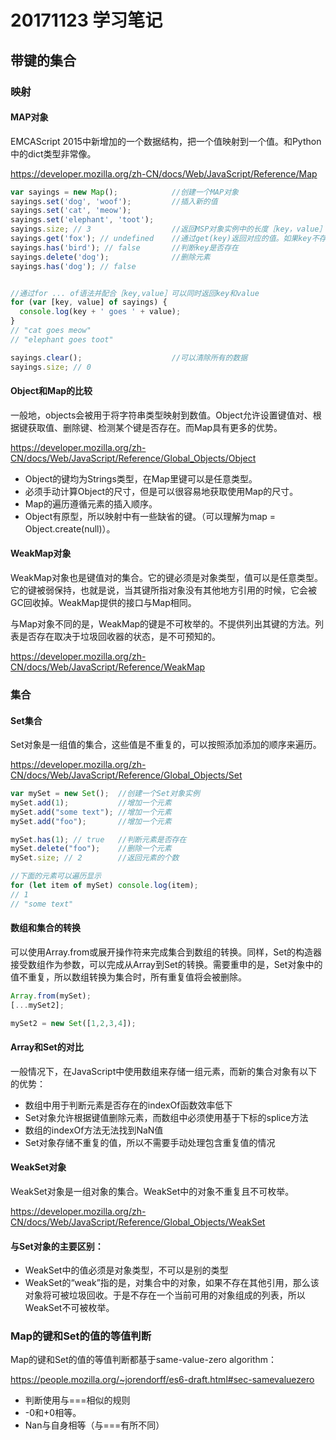 # 20171123 学习笔记
## 带键的集合
### 映射
#### MAP对象

EMCAScript 2015中新增加的一个数据结构，把一个值映射到一个值。和Python中的dict类型非常像。

https://developer.mozilla.org/zh-CN/docs/Web/JavaScript/Reference/Map

```Javascript
var sayings = new Map();            //创建一个MAP对象
sayings.set('dog', 'woof');         //插入新的值
sayings.set('cat', 'meow');
sayings.set('elephant', 'toot');
sayings.size; // 3                  //返回MSP对象实例中的长度［key，value］的个数
sayings.get('fox'); // undefined    //通过get(key)返回对应的值。如果key不存在，返回undefined
sayings.has('bird'); // false       //判断key是否存在
sayings.delete('dog');              //删除元素
sayings.has('dog'); // false


//通过for ... of语法并配合［key,value］可以同时返回key和value
for (var [key, value] of sayings) {
  console.log(key + ' goes ' + value);
}
// "cat goes meow"
// "elephant goes toot"

sayings.clear();                    //可以清除所有的数据
sayings.size; // 0
```


#### Object和Map的比较
一般地，objects会被用于将字符串类型映射到数值。Object允许设置键值对、根据键获取值、删除键、检测某个键是否存在。而Map具有更多的优势。

https://developer.mozilla.org/zh-CN/docs/Web/JavaScript/Reference/Global_Objects/Object

* Object的键均为Strings类型，在Map里键可以是任意类型。
* 必须手动计算Object的尺寸，但是可以很容易地获取使用Map的尺寸。
* Map的遍历遵循元素的插入顺序。
* Object有原型，所以映射中有一些缺省的键。（可以理解为map = Object.create(null)）。


#### WeakMap对象
WeakMap对象也是键值对的集合。它的键必须是对象类型，值可以是任意类型。它的键被弱保持，也就是说，当其键所指对象没有其他地方引用的时候，它会被GC回收掉。WeakMap提供的接口与Map相同。

与Map对象不同的是，WeakMap的键是不可枚举的。不提供列出其键的方法。列表是否存在取决于垃圾回收器的状态，是不可预知的。

https://developer.mozilla.org/zh-CN/docs/Web/JavaScript/Reference/WeakMap


### 集合
#### Set集合
Set对象是一组值的集合，这些值是不重复的，可以按照添加添加的顺序来遍历。

https://developer.mozilla.org/zh-CN/docs/Web/JavaScript/Reference/Global_Objects/Set

```JavaScript
var mySet = new Set();  //创建一个Set对象实例
mySet.add(1);           //增加一个元素
mySet.add("some text"); //增加一个元素
mySet.add("foo");       //增加一个元素

mySet.has(1); // true   //判断元素是否存在
mySet.delete("foo");    //删除一个元素
mySet.size; // 2        //返回元素的个数

//下面的元素可以遍历显示
for (let item of mySet) console.log(item);
// 1
// "some text"
```
#### 数组和集合的转换
可以使用Array.from或展开操作符来完成集合到数组的转换。同样，Set的构造器接受数组作为参数，可以完成从Array到Set的转换。需要重申的是，Set对象中的值不重复，所以数组转换为集合时，所有重复值将会被删除。
```JavaScript
Array.from(mySet);
[...mySet2];

mySet2 = new Set([1,2,3,4]);
```

#### Array和Set的对比
 一般情况下，在JavaScript中使用数组来存储一组元素，而新的集合对象有以下的优势：
 - 数组中用于判断元素是否存在的indexOf函数效率低下
 - Set对象允许根据键值删除元素，而数组中必须使用基于下标的splice方法
 - 数组的indexOf方法无法找到NaN值
 - Set对象存储不重复的值，所以不需要手动处理包含重复值的情况

#### WeakSet对象
WeakSet对象是一组对象的集合。WeakSet中的对象不重复且不可枚举。

https://developer.mozilla.org/zh-CN/docs/Web/JavaScript/Reference/Global_Objects/WeakSet

#### 与Set对象的主要区别：
- WeakSet中的值必须是对象类型，不可以是别的类型
- WeakSet的“weak”指的是，对集合中的对象，如果不存在其他引用，那么该对象将可被垃圾回收。于是不存在一个当前可用的对象组成的列表，所以WeakSet不可被枚举。

### Map的键和Set的值的等值判断
Map的键和Set的值的等值判断都基于same-value-zero algorithm：

https://people.mozilla.org/~jorendorff/es6-draft.html#sec-samevaluezero

- 判断使用与===相似的规则
- -0和+0相等。
- Nan与自身相等（与===有所不同）
